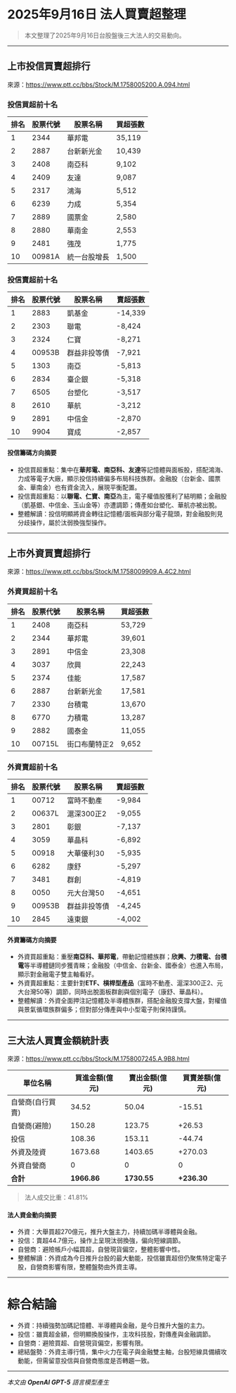 # 2025年9月16日 法人買賣超整理

>本文整理了2025年9月16日台股盤後三大法人的交易動向。

---

## 上市投信買賣超排行
來源：<https://www.ptt.cc/bbs/Stock/M.1758005200.A.094.html>

### 投信買超前十名
| 排名 | 股票代號 | 股票名稱   | 買超張數 |
|------|----------|------------|----------|
| 1    | 2344     | 華邦電     | 35,119   |
| 2    | 2887     | 台新新光金 | 10,439   |
| 3    | 2408     | 南亞科     | 9,102    |
| 4    | 2409     | 友達       | 9,087    |
| 5    | 2317     | 鴻海       | 5,512    |
| 6    | 6239     | 力成       | 5,354    |
| 7    | 2889     | 國票金     | 2,580    |
| 8    | 2880     | 華南金     | 2,553    |
| 9    | 2481     | 強茂       | 1,775    |
| 10   | 00981A   | 統一台股增長 | 1,500  |

### 投信賣超前十名
| 排名 | 股票代號 | 股票名稱   | 賣超張數 |
|------|----------|------------|----------|
| 1    | 2883     | 凱基金     | -14,339  |
| 2    | 2303     | 聯電       | -8,424   |
| 3    | 2324     | 仁寶       | -8,271   |
| 4    | 00953B   | 群益非投等債 | -7,921  |
| 5    | 1303     | 南亞       | -5,813   |
| 6    | 2834     | 臺企銀     | -5,318   |
| 7    | 6505     | 台塑化     | -3,517   |
| 8    | 2610     | 華航       | -3,212   |
| 9    | 2891     | 中信金     | -2,870   |
| 10   | 9904     | 寶成       | -2,857   |

#### 投信籌碼方向摘要
- 投信買超重點：集中在**華邦電、南亞科、友達**等記憶體與面板股，搭配鴻海、力成等電子大廠，顯示投信持續偏多布局科技族群。金融股（台新金、國票金、華南金）也有資金流入，展現平衡配置。
- 投信賣超重點：以**聯電、仁寶、南亞**為主，電子權值股獲利了結明顯；金融股（凱基銀、中信金、玉山金等）亦遭調節；傳產如台塑化、華航亦被出脫。
- 整體解讀：投信明顯將資金轉往記憶體/面板與部分電子龍頭，對金融股則見分歧操作，屬於汰弱換強型操作。

---

## 上市外資買賣超排行
來源：<https://www.ptt.cc/bbs/Stock/M.1758009909.A.4C2.html>

### 外資買超前十名
| 排名 | 股票代號 | 股票名稱   | 買超張數 |
|------|----------|------------|----------|
| 1    | 2408     | 南亞科     | 53,729   |
| 2    | 2344     | 華邦電     | 39,601   |
| 3    | 2891     | 中信金     | 23,308   |
| 4    | 3037     | 欣興       | 22,243   |
| 5    | 2374     | 佳能       | 17,587   |
| 6    | 2887     | 台新新光金 | 17,581   |
| 7    | 2330     | 台積電     | 13,670   |
| 8    | 6770     | 力積電     | 13,287   |
| 9    | 2882     | 國泰金     | 11,055   |
| 10   | 00715L   | 街口布蘭特正2 | 9,652  |

### 外資賣超前十名
| 排名 | 股票代號 | 股票名稱   | 賣超張數 |
|------|----------|------------|----------|
| 1    | 00712    | 富時不動產 | -9,984   |
| 2    | 00637L   | 滬深300正2 | -9,055   |
| 3    | 2801     | 彰銀       | -7,137   |
| 4    | 3059     | 華晶科     | -6,892   |
| 5    | 00918    | 大華優利30 | -5,935   |
| 6    | 6282     | 康舒       | -5,297   |
| 7    | 3481     | 群創       | -4,819   |
| 8    | 0050     | 元大台灣50 | -4,651   |
| 9    | 00953B   | 群益非投等債 | -4,245 |
| 10   | 2845     | 遠東銀     | -4,002   |

#### 外資籌碼方向摘要
- 外資買超重點：重壓**南亞科、華邦電**，帶動記憶體族群；**欣興、力積電、台積電**等半導體鏈同步獲青睞；金融股（中信金、台新金、國泰金）也進入布局，顯示對金融電子雙主軸看好。
- 外資賣超重點：主要針對**ETF、槓桿型產品**（富時不動產、滬深300正2、元大台灣50等）調節，同時出脫面板群創與個別電子（康舒、華晶科）。
- 整體解讀：外資全面押注記憶體及半導體族群，搭配金融股支撐大盤，對權值與景氣循環族群偏多；但對部分傳產與中小型電子則保持謹慎。

---

## 三大法人買賣金額統計表
來源：<https://www.ptt.cc/bbs/Stock/M.1758007245.A.9B8.html>

| 單位名稱           | 買進金額(億元) | 賣出金額(億元) | 買賣差額(億元) |
|--------------------|----------------|----------------|----------------|
| 自營商(自行買賣)   | 34.52          | 50.04          | -15.51         |
| 自營商(避險)       | 150.28         | 123.75         | +26.53         |
| 投信               | 108.36         | 153.11         | -44.74         |
| 外資及陸資         | 1673.68        | 1403.65        | +270.03        |
| 外資自營商         | 0              | 0              | 0              |
| **合計**           | **1966.86**    | **1730.55**    | **+236.30**    |

> 法人成交比重：41.81%

#### 法人資金動向摘要
- 外資：大舉買超270億元，推升大盤主力，持續加碼半導體與金融。
- 投信：賣超44.7億元，操作上呈現汰弱換強，偏向短線調節。
- 自營商：避險帳戶小幅買超，自營現貨偏空，整體影響中性。
- 整體解讀：外資成為今日推升台股的最大動能，投信雖賣超但仍聚焦特定電子股，自營商影響有限，整體盤勢由外資主導。

---

# 綜合結論
- 外資：持續強勢加碼記憶體、半導體與金融，是今日推升大盤的主力。
- 投信：雖賣超金額，但明顯換股操作，主攻科技股，對傳產與金融調節。
- 自營商：避險買超、自營現貨偏空，影響有限。
- 總結盤勢：外資主導行情，集中火力在電子與金融雙主軸，台股短線具備續攻動能，但需留意投信與自營商態度是否轉趨一致。

---

*本文由 **OpenAI GPT-5** 語言模型產生*
